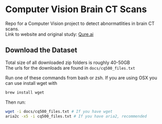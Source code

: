 # Computer Vision Brain CT Scans  
Repo for a Computer Vision project to detect abnormatlities in brain CT scans.  
Link to website and original study: [Qure.ai](http://headctstudy.qure.ai/#dataset)

## Download the Dataset  
Total size of all downloaded zip folders is roughly 40-50GB  
The urls for the downloads are found in `docs/cq500_files.txt`  

Run one of these commands from bash or zsh.  If you are using OSX you can use install wget with  
```bash
brew install wget
```
Then run:
```bash
wget -i docs/cq500_files.txt # If you have wget
aria2c -x5 -i cq500_files.txt # If you have aria2, recommended
```
